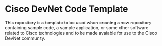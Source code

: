 # Cisco DevNet Code Template
This repository is a template to be used when creating a new repository containing sample code, a sample application, or some other software related to Cisco technologies and to be made avaiable for use to the Cisco DevNet community.

